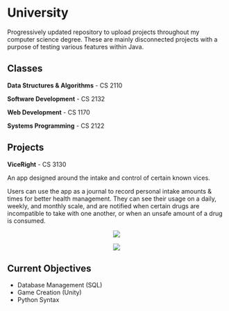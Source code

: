 # University

Progressively updated repository to upload projects throughout my computer science degree. These are mainly disconnected projects with a purpose of testing various features within Java.


## Classes

**Data Structures & Algorithms** - CS 2110

**Software Development** - CS 2132

**Web Development** - CS 1170

**Systems Programming** - CS 2122


## Projects

**ViceRight** - CS 3130

An app designed around the intake and control of certain known vices.

 Users can use the app as a journal to record personal intake amounts & times for better health management. They can see their usage on a daily, weekly, and
 monthly scale, and are notified when certain drugs are incompatible to take with one another, or when an unsafe amount of a drug is consumed.

<p align="center">
   <img src="https://imgur.com/2qnou5T.png" width: "300"
   height: "600"/>
</p>

<p align="center">
   <img src="https://imgur.com/RQdytOn.png"/>
</p>



## Current Objectives

* Database Management (SQL)
* Game Creation (Unity)
* Python Syntax
